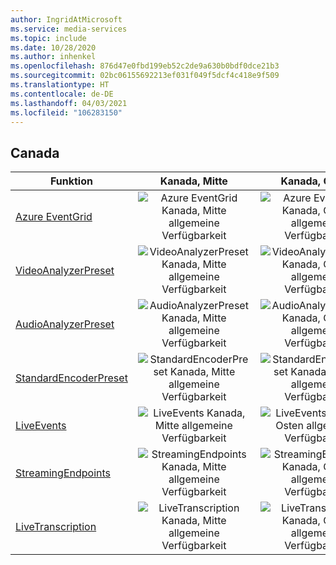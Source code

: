```yaml
---
author: IngridAtMicrosoft
ms.service: media-services
ms.topic: include
ms.date: 10/28/2020
ms.author: inhenkel
ms.openlocfilehash: 876d47e0fbd199eb52c2de9a630b0bdf0dce21b3
ms.sourcegitcommit: 02bc06155692213ef031f049f5dcf4c418e9f509
ms.translationtype: HT
ms.contentlocale: de-DE
ms.lasthandoff: 04/03/2021
ms.locfileid: "106283150"
---
```

<!--Feature availability in region-->
## <a name="canada"></a>Canada

| Funktion | Kanada, Mitte | Kanada, Osten |
| --- | :---: | :---: |
| [Azure EventGrid](../monitoring/reacting-to-media-services-events.md) |![Azure EventGrid Kanada, Mitte allgemeine Verfügbarkeit](../media/azure-clouds-regions/ga.svg)  |![Azure EventGrid Kanada, Osten allgemeine Verfügbarkeit](../media/azure-clouds-regions/ga.svg) |
| [VideoAnalyzerPreset](../analyze-video-audio-files-concept.md) |![VideoAnalyzerPreset Kanada, Mitte allgemeine Verfügbarkeit](../media/azure-clouds-regions/ga.svg)  | ![VideoAnalyzerPreset Kanada, Osten allgemeine Verfügbarkeit](../media/azure-clouds-regions/ga.svg) |
| [AudioAnalyzerPreset](../analyze-video-audio-files-concept.md) |![AudioAnalyzerPreset Kanada, Mitte allgemeine Verfügbarkeit](../media/azure-clouds-regions/ga.svg)  | ![AudioAnalyzerPreset Kanada, Osten allgemeine Verfügbarkeit](../media/azure-clouds-regions/ga.svg) |
| [StandardEncoderPreset](../encode-concept.md) |![StandardEncoderPreset Kanada, Mitte allgemeine Verfügbarkeit](../media/azure-clouds-regions/ga.svg)  | ![StandardEncoderPreset Kanada, Osten allgemeine Verfügbarkeit](../media/azure-clouds-regions/ga.svg) |
| [LiveEvents](../stream-live-streaming-concept.md) |![LiveEvents Kanada, Mitte allgemeine Verfügbarkeit](../media/azure-clouds-regions/ga.svg)  | ![LiveEvents Kanada, Osten allgemeine Verfügbarkeit](../media/azure-clouds-regions/ga.svg) |
| [StreamingEndpoints](../stream-streaming-endpoint-concept.md) |![StreamingEndpoints Kanada, Mitte allgemeine Verfügbarkeit](../media/azure-clouds-regions/ga.svg) | ![StreamingEndpoints Kanada, Osten allgemeine Verfügbarkeit](../media/azure-clouds-regions/ga.svg)  |
| [LiveTranscription](../live-event-live-transcription-how-to.md) |![LiveTranscription Kanada, Mitte allgemeine Verfügbarkeit](../media/azure-clouds-regions/ga.svg) |![LiveTranscription Kanada, Osten allgemeine Verfügbarkeit](../media/azure-clouds-regions/ga.svg) |
